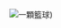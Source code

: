 ![一顆籃球](https://zh.wikipedia.org/zh-tw/%E7%AF%AE%E7%90%83_%28%E7%90%83%29#/media/File:Basketball.png))  <!-- 絕對路徑 -->

